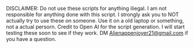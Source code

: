 DISCLAIMER:
Do not use these scripts for anything iliegal.
I am not responsible for anything done with this script.
I strongly ask you to NOT actually try to use these on someone.
Use it on a old laptop or something, not a actual persorn.
Credit to Open AI for the script generation.
I will start testing these soon to see if they work.
DM Alienappenjoyer21@gmail.com if you have a question.



